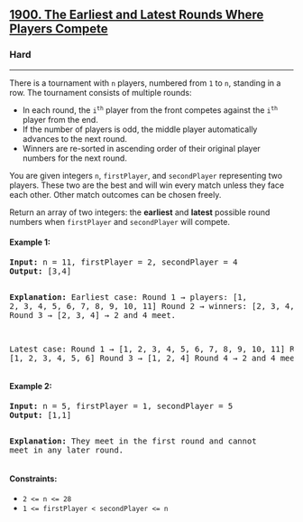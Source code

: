 ### <h2><a href="https://leetcode.com/problems/the-earliest-and-latest-rounds-where-players-compete/">1900. The Earliest and Latest Rounds Where Players Compete</a></h2>

<h3>Hard</h3>
<hr>

<p>There is a tournament with <code>n</code> players, numbered from <code>1</code> to <code>n</code>, standing in a row. The tournament consists of multiple rounds:</p>

<ul>
  <li>In each round, the <code>i<sup>th</sup></code> player from the front competes against the <code>i<sup>th</sup></code> player from the end.</li>
  <li>If the number of players is odd, the middle player automatically advances to the next round.</li>
  <li>Winners are re-sorted in ascending order of their original player numbers for the next round.</li>
</ul>

<p>You are given integers <code>n</code>, <code>firstPlayer</code>, and <code>secondPlayer</code> representing two players. These two are the best and will win every match unless they face each other. Other match outcomes can be chosen freely.</p>

<p>Return an array of two integers: the <strong>earliest</strong> and <strong>latest</strong> possible round numbers when <code>firstPlayer</code> and <code>secondPlayer</code> will compete.</p>

<h4>Example 1:</h4>
<pre>
<strong>Input:</strong> n = 11, firstPlayer = 2, secondPlayer = 4
<strong>Output:</strong> [3,4]

<strong>Explanation:</strong>
Earliest case:
Round 1 → players: \[1, 2, 3, 4, 5, 6, 7, 8, 9, 10, 11]
Round 2 → winners: \[2, 3, 4, 5, 6, 11]
Round 3 → \[2, 3, 4] → 2 and 4 meet.

Latest case:
Round 1 → \[1, 2, 3, 4, 5, 6, 7, 8, 9, 10, 11]
Round 2 → \[1, 2, 3, 4, 5, 6]
Round 3 → \[1, 2, 4]
Round 4 → 2 and 4 meet. </pre>

<h4>Example 2:</h4>
<pre>
<strong>Input:</strong> n = 5, firstPlayer = 1, secondPlayer = 5
<strong>Output:</strong> [1,1]

<strong>Explanation:</strong>
They meet in the first round and cannot meet in any later round. </pre>

<h4>Constraints:</h4>
<ul>
  <li><code>2 <= n <= 28</code></li>
  <li><code>1 <= firstPlayer < secondPlayer <= n</code></li>
</ul>
